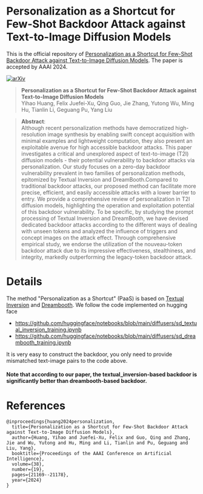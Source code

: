 # Personalization as a Shortcut for Few-Shot Backdoor Attack against Text-to-Image Diffusion Models
This is the official repository of [Personalization as a Shortcut for Few-Shot Backdoor Attack against Text-to-Image Diffusion Models](https://arxiv.org/pdf/2305.10701.pdf).
The paper is accepted by AAAI 2024.

[![arXiv](https://img.shields.io/badge/arXiv-2305.10701-b31b1b.svg)]([https://arxiv.org/abs/2305.10701](https://arxiv.org/pdf/2305.10701.pdf))

> **Personalization as a Shortcut for Few-Shot Backdoor Attack against Text-to-Image Diffusion Models**<br>
> Yihao Huang, Felix Juefei-Xu, Qing Guo, Jie Zhang, Yutong Wu, Ming Hu, Tianlin Li, Geguang Pu, Yang Liu <br>

>**Abstract**: <br>
> Although recent personalization methods have democratized high-resolution image synthesis by enabling swift concept acquisition with minimal examples and lightweight computation, they also present an exploitable avenue for high accessible backdoor attacks. This paper investigates a critical and unexplored aspect of text-to-image (T2I) diffusion models - their potential vulnerability to backdoor attacks via personalization. Our study focuses on a zero-day backdoor vulnerability prevalent in two families of personalization methods, epitomized by Textual Inversion and DreamBooth.Compared to traditional backdoor attacks, our proposed method can facilitate more precise, efficient, and easily accessible attacks with a lower barrier to entry. We provide a comprehensive review of personalization in T2I diffusion models, highlighting the operation and exploitation potential of this backdoor vulnerability. To be specific, by studying the prompt processing of Textual Inversion and DreamBooth, we have devised dedicated backdoor attacks according to the different ways of dealing with unseen tokens and analyzed the influence of triggers and concept images on the attack effect. Through comprehensive empirical study, we endorse the utilization of the nouveau-token backdoor attack due to its impressive effectiveness, stealthiness, and integrity, markedly outperforming the legacy-token backdoor attack.


# Details
The method "Personalization as a Shortcut" (PaaS) is based on [Textual Inversion](https://textual-inversion.github.io/) and [Dreambooth](https://dreambooth.github.io/).
We follow the code implemented on hugging face 
- https://github.com/huggingface/notebooks/blob/main/diffusers/sd_textual_inversion_training.ipynb
- https://github.com/huggingface/notebooks/blob/main/diffusers/sd_dreambooth_training.ipynb

It is very easy to construct the backdoor, you only need to provide mismatched text-image pairs to the code above.
#### Note that according to our paper, the textual_inversion-based backdoor is significantly better than dreambooth-based backdoor.

# References
```
@inproceedings{huang2024personalization,
  title={Personalization as a Shortcut for Few-Shot Backdoor Attack against Text-to-Image Diffusion Models},
  author={Huang, Yihao and Juefei-Xu, Felix and Guo, Qing and Zhang, Jie and Wu, Yutong and Hu, Ming and Li, Tianlin and Pu, Geguang and Liu, Yang},
  booktitle={Proceedings of the AAAI Conference on Artificial Intelligence},
  volume={38},
  number={19},
  pages={21169--21178},
  year={2024}
}
```
